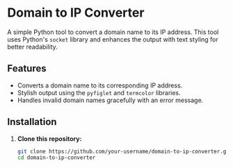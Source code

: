 # Domain to IP Converter

A simple Python tool to convert a domain name to its IP address. This tool uses Python's `socket` library and enhances the output with text styling for better readability.

## Features

- Converts a domain name to its corresponding IP address.
- Stylish output using the `pyfiglet` and `termcolor` libraries.
- Handles invalid domain names gracefully with an error message.

## Installation

1. **Clone this repository:**

   ```bash
   git clone https://github.com/your-username/domain-to-ip-converter.git
   cd domain-to-ip-converter
  ```
